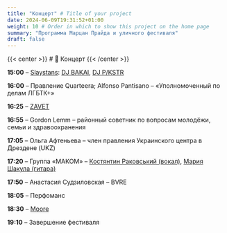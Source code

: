```yaml
---
title: "Концерт" # Title of your project
date: 2024-06-09T19:31:52+01:00
weight: 10 # Order in which to show this project on the home page
summary: "Программа Марцан Прайда и уличного фестиваля"
draft: false
---
```


{{< center >}} # 🎤 Концерт {{< /center >}}

**15:00** – [Slaystans](https://www.instagram.com/slaystans): [DJ BAKAI](https://www.instagram.com/bakai.x), [DJ P/KSTR](https://www.instagram.com/kanella36)

**16:00** – Правление Quarteera; Alfonso Pantisano – «Уполномоченный по делам ЛГБТК+»

**16:25** – [ZAVET](https://www.instagram.com/zavetmusic?igsh=enE1cDh3c3c3amps)

**16:55** – Gordon Lemm – районный советник по вопросам молодёжи, семьи и здравоохранения

**17:05** – Ольга Афтеньева – член правления Украинского центра в Дрездене (UKZ)

**17:20** – Группа «МАКОМ» – [Костянтин Раковський (вокал)](https://www.instagram.com/kos.rakovskyi), [Мария Шакула (гитара)](https://www.instagram.com/maria.shakula/)

**17:50** – Анастасия Судзиловская – BVRE

**18:05** – Перфоманс

**18:30** – [Moore](https://www.instagram.com/_itsmoore_/)

**19:10** – Завершение фестиваля
